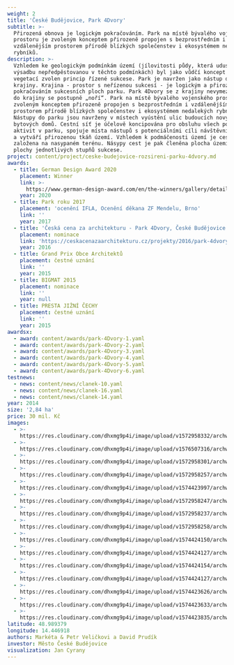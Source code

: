 ```yaml
---
weight: 2
title: 'České Budějovice, Park 4Dvory'
subtitle: >-
  Přirozená obnova je logickým pokračováním. Park na místě bývalého vojenského
  prostoru je zvoleným konceptem přirozeně propojen s bezprostředním i
  vzdálenějším prostorem přírodě blízkých společenstev i ekosystémem nedalekých
  rybníků.
description: >-
  Vzhledem ke geologickým podmínkám území (jílovitosti půdy, která udusí novou
  výsadbu nepředpěstovanou v těchto podmínkách) byl jako vůdčí koncept práce s
  vegetací zvolen princip řízené sukcese. Park je navržen jako nástup do
  krajiny. Krajina - prostor s neřízenou sukcesí - je logickým a přirozeným
  pokračováním sukcesních ploch parku. Park 4Dvory se z krajiny nevymezuje, ale
  do krajiny se postupně „noří“. Park na místě bývalého vojenského prostoru je
  zvoleným konceptem přirozeně propojen s bezprostředním i vzdálenějším
  prostorem přírodě blízkých společenstev i ekosystémem nedalekých rybníků.
  Nástupy do parku jsou navrženy v místech vyústění ulic budoucích nových
  bytových domů. Cestní síť je účelově koncipována pro obsluhu všech potřebných
  aktivit v parku, spojuje místa nástupů s potenciálními cíli návštěvníků parku
  a vytváří přirozenou tkáň území. Vzhledem k podmáčenosti území je cestní síť
  založena na nasypaném terénu. Násypy cest je pak členěna plocha území na dílčí
  plochy jednotlivých stupňů sukcese.
project: content/project/ceske-budejovice-rozsireni-parku-4dvory.md
awards:
  - title: German Design Award 2020
    placement: Winner
    link: >-
      https://www.german-design-award.com/en/the-winners/gallery/detail/27983-4courts-park.html
    year: 2020
  - title: Park roku 2017
    placement: 'ocenění IFLA, Ocenění děkana ZF Mendelu, Brno'
    link: ''
    year: 2017
  - title: 'Česká cena za architekturu - Park 4Dvory, České Budějovice'
    placement: nominace
    link: 'https://ceskacenazaarchitekturu.cz/projekty/2016/park-4dvory/'
    year: 2016
  - title: Grand Prix Obce Architektů
    placement: čestné uznání
    link: ''
    year: 2015
  - title: BIGMAT 2015
    placement: nominace
    link: ''
    year: null
  - title: PRESTA JIŽNÍ ČECHY
    placement: čestné uznání
    link: ''
    year: 2015
awardsx:
  - award: content/awards/park-4Dvory-1.yaml
  - award: content/awards/park-4Dvory-2.yaml
  - award: content/awards/park-4Dvory-3.yaml
  - award: content/awards/park-4Dvory-4.yaml
  - award: content/awards/park-4Dvory-5.yaml
  - award: content/awards/park-4Dvory-6.yaml
testnews:
  - news: content/news/clanek-10.yaml
  - news: content/news/clanek-16.yaml
  - news: content/news/clanek-14.yaml
year: 2014
size: '2,84 ha'
price: 30 mil. Kč
images:
  - >-
    https://res.cloudinary.com/dhxmg9p4i/image/upload/v1572958332/archweb/03_VEL_C_PARK_4DVORY_FOTA__IMG_7005_qpmoyk.jpg
  - >-
    https://res.cloudinary.com/dhxmg9p4i/image/upload/v1576507316/archweb/4dvory_bkuhsu.jpg
  - >-
    https://res.cloudinary.com/dhxmg9p4i/image/upload/v1572958301/archweb/03_VEL_C_PARK_4DVORY_FOTA__6825_hvdjgr.jpg
  - >-
    https://res.cloudinary.com/dhxmg9p4i/image/upload/v1572958257/archweb/03_VEL_C_PARK_4DVORY_FOTA__IMG_6847_vzi9u7.jpg
  - >-
    https://res.cloudinary.com/dhxmg9p4i/image/upload/v1574423997/archweb/cafeinterior_j6vu7h.jpg
  - >-
    https://res.cloudinary.com/dhxmg9p4i/image/upload/v1572958247/archweb/03_VEL_C_PARK_4DVORY_FOTA__6842_fadpee.jpg
  - >-
    https://res.cloudinary.com/dhxmg9p4i/image/upload/v1572958237/archweb/03_VEL_C_PARK_4DVORY_FOTA__IMG_7449_eltlxh.jpg
  - >-
    https://res.cloudinary.com/dhxmg9p4i/image/upload/v1572958258/archweb/03_VEL_C_PARK_4DVORY_FOTA__IMG_6511_zixche.jpg
  - >-
    https://res.cloudinary.com/dhxmg9p4i/image/upload/v1574424150/archweb/pond_by_cafe_2014_tfdhra.jpg
  - >-
    https://res.cloudinary.com/dhxmg9p4i/image/upload/v1574424127/archweb/Cafe_4Court_authors_David_Prud%C3%ADk_a_Mark%C3%A9ta_a_Petr_Veli%C4%8Dkovi_kfzbrk.jpg
  - >-
    https://res.cloudinary.com/dhxmg9p4i/image/upload/v1574424154/archweb/pond_by_entrance_2014_evqoyt.jpg
  - >-
    https://res.cloudinary.com/dhxmg9p4i/image/upload/v1574424127/archweb/pond_by_entrance_2018_ku1jdh.jpg
  - >-
    https://res.cloudinary.com/dhxmg9p4i/image/upload/v1574423626/archweb/p%C5%AFdorys_anj_zn5ful.jpg
  - >-
    https://res.cloudinary.com/dhxmg9p4i/image/upload/v1574423633/archweb/vizu2012_hnqlqu.jpg
  - >-
    https://res.cloudinary.com/dhxmg9p4i/image/upload/v1574423835/archweb/4._2018_z7qncp.jpg
latitude: 48.989379
longitude: 14.446918
authors: Markéta & Petr Veličkovi a David Prudík
investor: Město České Budějovice
visualization: Jan Cyrany
---
```


